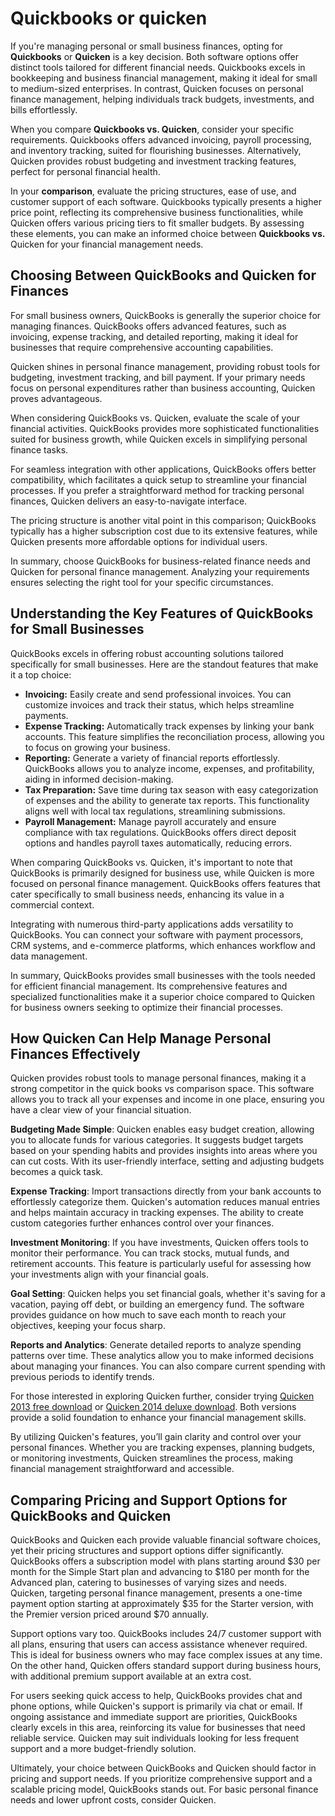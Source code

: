 Quickbooks or quicken
=====================

If you're managing personal or small business finances, opting for **Quickbooks** or **Quicken** is a key decision. Both software options offer distinct tools tailored for different financial needs. Quickbooks excels in bookkeeping and business financial management, making it ideal for small to medium-sized enterprises. In contrast, Quicken focuses on personal finance management, helping individuals track budgets, investments, and bills effortlessly.

When you compare **Quickbooks vs. Quicken**, consider your specific requirements. Quickbooks offers advanced invoicing, payroll processing, and inventory tracking, suited for flourishing businesses. Alternatively, Quicken provides robust budgeting and investment tracking features, perfect for personal financial health.

In your **comparison**, evaluate the pricing structures, ease of use, and customer support of each software. Quickbooks typically presents a higher price point, reflecting its comprehensive business functionalities, while Quicken offers various pricing tiers to fit smaller budgets. By assessing these elements, you can make an informed choice between **Quickbooks vs.** Quicken for your financial management needs.

Choosing Between QuickBooks and Quicken for Finances
----------------------------------------------------

For small business owners, QuickBooks is generally the superior choice for managing finances. QuickBooks offers advanced features, such as invoicing, expense tracking, and detailed reporting, making it ideal for businesses that require comprehensive accounting capabilities.

Quicken shines in personal finance management, providing robust tools for budgeting, investment tracking, and bill payment. If your primary needs focus on personal expenditures rather than business accounting, Quicken proves advantageous.

When considering QuickBooks vs. Quicken, evaluate the scale of your financial activities. QuickBooks provides more sophisticated functionalities suited for business growth, while Quicken excels in simplifying personal finance tasks.

For seamless integration with other applications, QuickBooks offers better compatibility, which facilitates a quick setup to streamline your financial processes. If you prefer a straightforward method for tracking personal finances, Quicken delivers an easy-to-navigate interface.

The pricing structure is another vital point in this comparison; QuickBooks typically has a higher subscription cost due to its extensive features, while Quicken presents more affordable options for individual users.

In summary, choose QuickBooks for business-related finance needs and Quicken for personal finance management. Analyzing your requirements ensures selecting the right tool for your specific circumstances.

Understanding the Key Features of QuickBooks for Small Businesses
-----------------------------------------------------------------

QuickBooks excels in offering robust accounting solutions tailored specifically for small businesses. Here are the standout features that make it a top choice:

* **Invoicing:** Easily create and send professional invoices. You can customize invoices and track their status, which helps streamline payments.
* **Expense Tracking:** Automatically track expenses by linking your bank accounts. This feature simplifies the reconciliation process, allowing you to focus on growing your business.
* **Reporting:** Generate a variety of financial reports effortlessly. QuickBooks allows you to analyze income, expenses, and profitability, aiding in informed decision-making.
* **Tax Preparation:** Save time during tax season with easy categorization of expenses and the ability to generate tax reports. This functionality aligns well with local tax regulations, streamlining submissions.
* **Payroll Management:** Manage payroll accurately and ensure compliance with tax regulations. QuickBooks offers direct deposit options and handles payroll taxes automatically, reducing errors.

When comparing QuickBooks vs. Quicken, it's important to note that QuickBooks is primarily designed for business use, while Quicken is more focused on personal finance management. QuickBooks offers features that cater specifically to small business needs, enhancing its value in a commercial context.

Integrating with numerous third-party applications adds versatility to QuickBooks. You can connect your software with payment processors, CRM systems, and e-commerce platforms, which enhances workflow and data management.

In summary, QuickBooks provides small businesses with the tools needed for efficient financial management. Its comprehensive features and specialized functionalities make it a superior choice compared to Quicken for business owners seeking to optimize their financial processes.

How Quicken Can Help Manage Personal Finances Effectively
---------------------------------------------------------

Quicken provides robust tools to manage personal finances, making it a strong competitor in the quick books vs comparison space. This software allows you to track all your expenses and income in one place, ensuring you have a clear view of your financial situation.

**Budgeting Made Simple**: Quicken enables easy budget creation, allowing you to allocate funds for various categories. It suggests budget targets based on your spending habits and provides insights into areas where you can cut costs. With its user-friendly interface, setting and adjusting budgets becomes a quick task.

**Expense Tracking**: Import transactions directly from your bank accounts to effortlessly categorize them. Quicken's automation reduces manual entries and helps maintain accuracy in tracking expenses. The ability to create custom categories further enhances control over your finances.

**Investment Monitoring**: If you have investments, Quicken offers tools to monitor their performance. You can track stocks, mutual funds, and retirement accounts. This feature is particularly useful for assessing how your investments align with your financial goals.

**Goal Setting**: Quicken helps you set financial goals, whether it's saving for a vacation, paying off debt, or building an emergency fund. The software provides guidance on how much to save each month to reach your objectives, keeping your focus sharp.

**Reports and Analytics**: Generate detailed reports to analyze spending patterns over time. These analytics allow you to make informed decisions about managing your finances. You can also compare current spending with previous periods to identify trends.

For those interested in exploring Quicken further, consider trying [Quicken 2013 free download](https://github.com/backcasecon1979/reimagined-octo-adventure) or [Quicken 2014 deluxe download](https://github.com/tienamarce1970/special-train). Both versions provide a solid foundation to enhance your financial management skills.

By utilizing Quicken's features, you’ll gain clarity and control over your personal finances. Whether you are tracking expenses, planning budgets, or monitoring investments, Quicken streamlines the process, making financial management straightforward and accessible.

Comparing Pricing and Support Options for QuickBooks and Quicken
----------------------------------------------------------------

QuickBooks and Quicken each provide valuable financial software choices, yet their pricing structures and support options differ significantly. QuickBooks offers a subscription model with plans starting around $30 per month for the Simple Start plan and advancing to $180 per month for the Advanced plan, catering to businesses of varying sizes and needs. Quicken, targeting personal finance management, presents a one-time payment option starting at approximately $35 for the Starter version, with the Premier version priced around $70 annually.

Support options vary too. QuickBooks includes 24/7 customer support with all plans, ensuring that users can access assistance whenever required. This is ideal for business owners who may face complex issues at any time. On the other hand, Quicken offers standard support during business hours, with additional premium support available at an extra cost.

For users seeking quick access to help, QuickBooks provides chat and phone options, while Quicken's support is primarily via chat or email. If ongoing assistance and immediate support are priorities, QuickBooks clearly excels in this area, reinforcing its value for businesses that need reliable service. Quicken may suit individuals looking for less frequent support and a more budget-friendly solution.

Ultimately, your choice between QuickBooks and Quicken should factor in pricing and support needs. If you prioritize comprehensive support and a scalable pricing model, QuickBooks stands out. For basic personal finance needs and lower upfront costs, consider Quicken.
